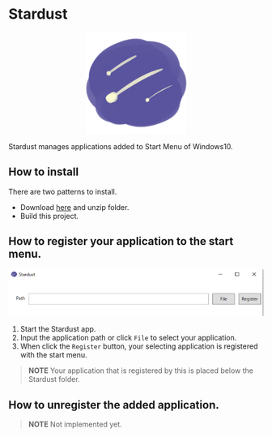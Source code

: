 # Stardust

<p align="center">
    <img src="./resources/StardustAppIcon.png" width="200px">
</p>

Stardust manages applications added to Start Menu of Windows10.

## How to install

There are two patterns to install.

- Download [here](https://github.com/yasukotelin/Stardust/releases) and unzip folder.
- Build this project.

## How to register your application to the start menu.

<img src="./resources/app-image.png">

1. Start the Stardust app.
2. Input the application path or click `File` to select your application.
3. When click the `Register` button, your selecting application is registered with the start menu. 

> **NOTE** Your application that is registered by this is placed below the Stardust folder.

## How to unregister the added application.

> **NOTE** Not implemented yet.
